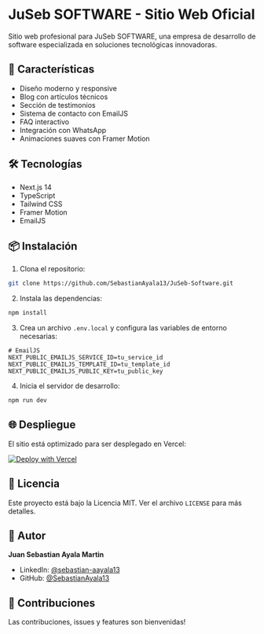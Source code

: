 # JuSeb SOFTWARE - Sitio Web Oficial

Sitio web profesional para JuSeb SOFTWARE, una empresa de desarrollo de software especializada en soluciones tecnológicas innovadoras.

## 🚀 Características

- Diseño moderno y responsive
- Blog con artículos técnicos
- Sección de testimonios
- Sistema de contacto con EmailJS
- FAQ interactivo
- Integración con WhatsApp
- Animaciones suaves con Framer Motion

## 🛠️ Tecnologías

- Next.js 14
- TypeScript
- Tailwind CSS
- Framer Motion
- EmailJS

## 📦 Instalación

1. Clona el repositorio:
```bash
git clone https://github.com/SebastianAyala13/JuSeb-Software.git
```

2. Instala las dependencias:
```bash
npm install
```

3. Crea un archivo `.env.local` y configura las variables de entorno necesarias:
```env
# EmailJS
NEXT_PUBLIC_EMAILJS_SERVICE_ID=tu_service_id
NEXT_PUBLIC_EMAILJS_TEMPLATE_ID=tu_template_id
NEXT_PUBLIC_EMAILJS_PUBLIC_KEY=tu_public_key
```

4. Inicia el servidor de desarrollo:
```bash
npm run dev
```

## 🌐 Despliegue

El sitio está optimizado para ser desplegado en Vercel:

[![Deploy with Vercel](https://vercel.com/button)](https://vercel.com/new/clone?repository-url=https://github.com/SebastianAyala13/JuSeb-Software)

## 📝 Licencia

Este proyecto está bajo la Licencia MIT. Ver el archivo `LICENSE` para más detalles.

## 👤 Autor

**Juan Sebastian Ayala Martin**

* LinkedIn: [@sebastian-aayala13](https://www.linkedin.com/in/sebastian-aayala13/)
* GitHub: [@SebastianAyala13](https://github.com/SebastianAyala13)

## 🤝 Contribuciones

Las contribuciones, issues y features son bienvenidas!
